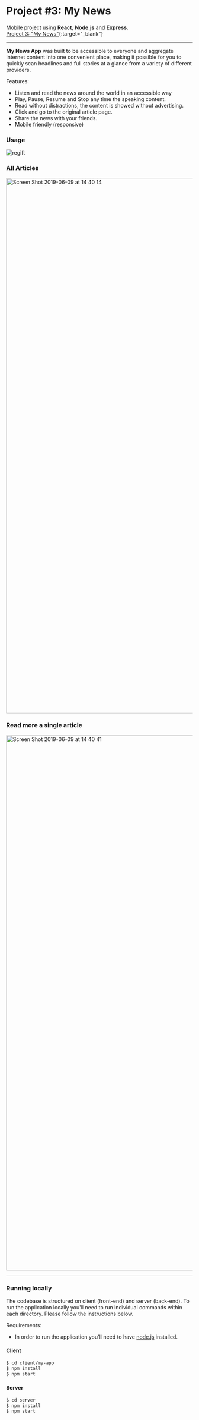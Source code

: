 # Project #3: My News

Mobile project using **React**, **Node.js** and **Express**.  </br>
[Project 3: "My News"](http://bit.ly/mmm-my-news){:target="_blank"}

---
**My News App** was built to be accessible to everyone and aggregate internet content into one convenient place, making it possible for you to quickly scan headlines and full stories at a glance from a variety of different providers.

Features:
- Listen and read the news around the world in an accessible way
- Play, Pause, Resume and Stop any time the speaking content.
- Read without distractions, the content is showed without advertising.
- Click and go to the original article page.
- Share the news with your friends.
- Mobile friendly (responsive)


### Usage
![regift](https://user-images.githubusercontent.com/33978352/59177972-04522a80-8ba1-11e9-9588-9de102f621d0.gif)

### All Articles
<img width="1440" alt="Screen Shot 2019-06-09 at 14 40 14" src="https://user-images.githubusercontent.com/33978352/59155169-0b0c6f00-8ac7-11e9-9c4b-c78b9f4af01c.png">

### Read more a single article
<img width="1440" alt="Screen Shot 2019-06-09 at 14 40 41" src="https://user-images.githubusercontent.com/33978352/59155171-12337d00-8ac7-11e9-901d-6d58ade46db5.png">

---

### Running locally

The codebase is structured on client (front-end) and server (back-end). To run the application locally you'll need to run individual commands within each directory. Please follow the instructions below.

Requirements:

* In order to run the application you'll need to have [node.js](https://nodejs.org/en/download/) installed.

#### Client

```sh
$ cd client/my-app
$ npm install
$ npm start
```

#### Server

```sh
$ cd server
$ npm install
$ npm start
```